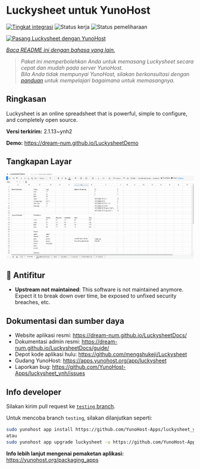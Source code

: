 <!--
N.B.: README ini dibuat secara otomatis oleh <https://github.com/YunoHost/apps/tree/master/tools/readme_generator>
Ini TIDAK boleh diedit dengan tangan.
-->

# Luckysheet untuk YunoHost

[![Tingkat integrasi](https://dash.yunohost.org/integration/luckysheet.svg)](https://ci-apps.yunohost.org/ci/apps/luckysheet/) ![Status kerja](https://ci-apps.yunohost.org/ci/badges/luckysheet.status.svg) ![Status pemeliharaan](https://ci-apps.yunohost.org/ci/badges/luckysheet.maintain.svg)

[![Pasang Luckysheet dengan YunoHost](https://install-app.yunohost.org/install-with-yunohost.svg)](https://install-app.yunohost.org/?app=luckysheet)

*[Baca README ini dengan bahasa yang lain.](./ALL_README.md)*

> *Paket ini memperbolehkan Anda untuk memasang Luckysheet secara cepat dan mudah pada server YunoHost.*  
> *Bila Anda tidak mempunyai YunoHost, silakan berkonsultasi dengan [panduan](https://yunohost.org/install) untuk mempelajari bagaimana untuk memasangnya.*

## Ringkasan

Luckysheet is an online spreadsheet that is powerful, simple to configure, and completely open source.


**Versi terkirim:** 2.1.13~ynh2

**Demo:** <https://dream-num.github.io/LuckysheetDemo>

## Tangkapan Layar

![Tangkapan Layar pada Luckysheet](./doc/screenshots/screenshot.gif)

## :red_circle: Antifitur

- **Upstream not maintained**: This software is not maintained anymore. Expect it to break down over time, be exposed to unfixed security breaches, etc.

## Dokumentasi dan sumber daya

- Website aplikasi resmi: <https://dream-num.github.io/LuckysheetDocs/>
- Dokumentasi admin resmi: <https://dream-num.github.io/LuckysheetDocs/guide/>
- Depot kode aplikasi hulu: <https://github.com/mengshukeji/Luckysheet>
- Gudang YunoHost: <https://apps.yunohost.org/app/luckysheet>
- Laporkan bug: <https://github.com/YunoHost-Apps/luckysheet_ynh/issues>

## Info developer

Silakan kirim pull request ke [`testing` branch](https://github.com/YunoHost-Apps/luckysheet_ynh/tree/testing).

Untuk mencoba branch `testing`, silakan dilanjutkan seperti:

```bash
sudo yunohost app install https://github.com/YunoHost-Apps/luckysheet_ynh/tree/testing --debug
atau
sudo yunohost app upgrade luckysheet -u https://github.com/YunoHost-Apps/luckysheet_ynh/tree/testing --debug
```

**Info lebih lanjut mengenai pemaketan aplikasi:** <https://yunohost.org/packaging_apps>
